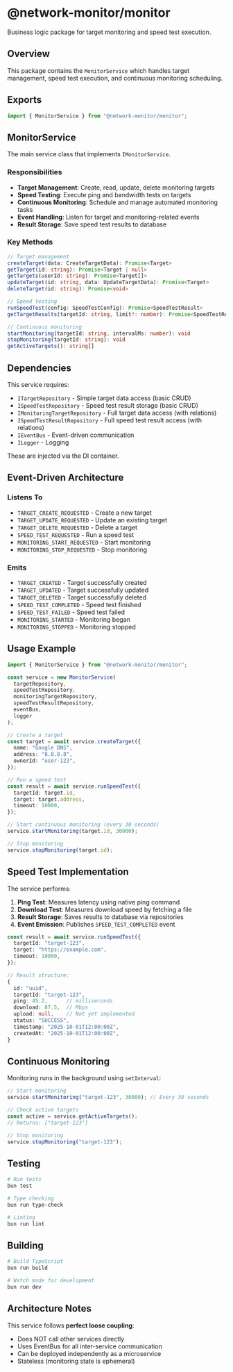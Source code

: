 # @network-monitor/monitor

Business logic package for target monitoring and speed test execution.

## Overview

This package contains the `MonitorService` which handles target management, speed test execution, and continuous monitoring scheduling.

## Exports

```typescript
import { MonitorService } from "@network-monitor/monitor";
```

## MonitorService

The main service class that implements `IMonitorService`.

### Responsibilities

- **Target Management**: Create, read, update, delete monitoring targets
- **Speed Testing**: Execute ping and bandwidth tests on targets
- **Continuous Monitoring**: Schedule and manage automated monitoring tasks
- **Event Handling**: Listen for target and monitoring-related events
- **Result Storage**: Save speed test results to database

### Key Methods

```typescript
// Target management
createTarget(data: CreateTargetData): Promise<Target>
getTarget(id: string): Promise<Target | null>
getTargets(userId: string): Promise<Target[]>
updateTarget(id: string, data: UpdateTargetData): Promise<Target>
deleteTarget(id: string): Promise<void>

// Speed testing
runSpeedTest(config: SpeedTestConfig): Promise<SpeedTestResult>
getTargetResults(targetId: string, limit?: number): Promise<SpeedTestResult[]>

// Continuous monitoring
startMonitoring(targetId: string, intervalMs: number): void
stopMonitoring(targetId: string): void
getActiveTargets(): string[]
```

## Dependencies

This service requires:

- `ITargetRepository` - Simple target data access (basic CRUD)
- `ISpeedTestRepository` - Speed test result storage (basic CRUD)
- `IMonitoringTargetRepository` - Full target data access (with relations)
- `ISpeedTestResultRepository` - Full speed test result access (with relations)
- `IEventBus` - Event-driven communication
- `ILogger` - Logging

These are injected via the DI container.

## Event-Driven Architecture

### Listens To

- `TARGET_CREATE_REQUESTED` - Create a new target
- `TARGET_UPDATE_REQUESTED` - Update an existing target
- `TARGET_DELETE_REQUESTED` - Delete a target
- `SPEED_TEST_REQUESTED` - Run a speed test
- `MONITORING_START_REQUESTED` - Start monitoring
- `MONITORING_STOP_REQUESTED` - Stop monitoring

### Emits

- `TARGET_CREATED` - Target successfully created
- `TARGET_UPDATED` - Target successfully updated
- `TARGET_DELETED` - Target successfully deleted
- `SPEED_TEST_COMPLETED` - Speed test finished
- `SPEED_TEST_FAILED` - Speed test failed
- `MONITORING_STARTED` - Monitoring began
- `MONITORING_STOPPED` - Monitoring stopped

## Usage Example

```typescript
import { MonitorService } from "@network-monitor/monitor";

const service = new MonitorService(
  targetRepository,
  speedTestRepository,
  monitoringTargetRepository,
  speedTestResultRepository,
  eventBus,
  logger
);

// Create a target
const target = await service.createTarget({
  name: "Google DNS",
  address: "8.8.8.8",
  ownerId: "user-123",
});

// Run a speed test
const result = await service.runSpeedTest({
  targetId: target.id,
  target: target.address,
  timeout: 10000,
});

// Start continuous monitoring (every 30 seconds)
service.startMonitoring(target.id, 30000);

// Stop monitoring
service.stopMonitoring(target.id);
```

## Speed Test Implementation

The service performs:

1. **Ping Test**: Measures latency using native ping command
2. **Download Test**: Measures download speed by fetching a file
3. **Result Storage**: Saves results to database via repositories
4. **Event Emission**: Publishes `SPEED_TEST_COMPLETED` event

```typescript
const result = await service.runSpeedTest({
  targetId: "target-123",
  target: "https://example.com",
  timeout: 10000,
});

// Result structure:
{
  id: "uuid",
  targetId: "target-123",
  ping: 45.2,      // milliseconds
  download: 87.5,  // Mbps
  upload: null,    // Not yet implemented
  status: "SUCCESS",
  timestamp: "2025-10-01T12:00:00Z",
  createdAt: "2025-10-01T12:00:00Z",
}
```

## Continuous Monitoring

Monitoring runs in the background using `setInterval`:

```typescript
// Start monitoring
service.startMonitoring("target-123", 30000); // Every 30 seconds

// Check active targets
const active = service.getActiveTargets();
// Returns: ["target-123"]

// Stop monitoring
service.stopMonitoring("target-123");
```

## Testing

```bash
# Run tests
bun test

# Type checking
bun run type-check

# Linting
bun run lint
```

## Building

```bash
# Build TypeScript
bun run build

# Watch mode for development
bun run dev
```

## Architecture Notes

This service follows **perfect loose coupling**:

- Does NOT call other services directly
- Uses EventBus for all inter-service communication
- Can be deployed independently as a microservice
- Stateless (monitoring state is ephemeral)
